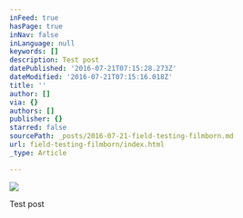 ```yaml
---
inFeed: true
hasPage: true
inNav: false
inLanguage: null
keywords: []
description: Test post
datePublished: '2016-07-21T07:15:28.273Z'
dateModified: '2016-07-21T07:15:16.018Z'
title: ''
author: []
via: {}
authors: []
publisher: {}
starred: false
sourcePath: _posts/2016-07-21-field-testing-filmborn.md
url: field-testing-filmborn/index.html
_type: Article

---
```

![](https://the-grid-user-content.s3-us-west-2.amazonaws.com/ed6bbebb-9e7f-46df-acb6-a2b8da198989.jpg)

Test post